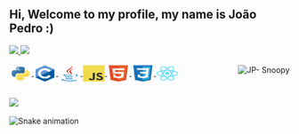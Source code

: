 ## Hi, Welcome to my profile, my name is João Pedro :)
<div>
  <a href="https://github.com/jpcadev">
  <img height = "180em" src = "https://github-readme-stats.vercel.app/api?username=jpcadev&show_icons=true&theme=nightowl&include_all_commits=true&count_private=true"/>
  <img height = "180em" src = "https://github-readme-stats.vercel.app/api/top-langs/?username=jpcadev&layout=compact&langs_count=7&theme=gruvbox"/>
</div>
<div style="display: inline_block"><br>
  <img align = "center" alt = "JP-Python" height= "30" width = "40" src = "https://raw.githubusercontent.com/devicons/devicon/master/icons/python/python-original.svg">
  <img align = "center" alt = "JP-C" height = "30" width = "40" src = "https://raw.githubusercontent.com/devicons/devicon/master/icons/c/c-original.svg">
  <img align = "center" alt = "JP-Java" height = "30" width = "40" src = "https://raw.githubusercontent.com/devicons/devicon/master/icons/java/java-original.svg">
  <img align = "center" alt = "JP-JavaScript" height = "30" width = "40" src = "https://raw.githubusercontent.com/devicons/devicon/master/icons/javascript/javascript-original.svg">
  <img align = "center" alt = "JP-HTML" height= "30" width = "40" src = "https://raw.githubusercontent.com/devicons/devicon/master/icons/html5/html5-original.svg">
  <img align = "center" alt = "JP-CSS" height= "30" width = "40" src = "https://raw.githubusercontent.com/devicons/devicon/master/icons/css3/css3-original.svg">
  <img align = "center" alt = "JP-React" height= "30" width = "40" src = "https://raw.githubusercontent.com/devicons/devicon/master/icons/react/react-original.svg">
  <img align = "right" alt = "JP- Snoopy" src = "https://s6.gifyu.com/images/snoopy.gif">
</div>
  
  ##
  
<div> 
  <a href = "https://www.linkedin.com/in/jpcadev/" target ="_blank"><img src="https://img.shields.io/badge/-LinkedIn-%230077B5?style=for-the-badge&logo=linkedin&logoColor=white" target="_blank"></a> 
 
  ![Snake animation](https://github.com/jpcadev/jpcadev/blob/output/github-contribution-grid-snake.svg)
 
</div>
